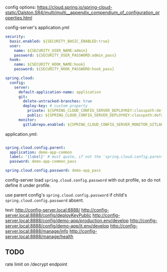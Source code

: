 

config options:
https://cloud.spring.io/spring-cloud-static/Dalston.SR4/multi/multi__appendix_compendium_of_configuration_properties.html

config-server's application.yml
```yaml
security:
  basic.enabled: ${SECURITY_BASIC_ENABLED:true}
  user:
    name: ${SECURITY_USER_NAME:admin}
    password: ${SECURITY_USER_PASSWORD:admin_pass}
  hook:
    name: ${SECURITY_HOOK_NAME:hook}
    password: ${SECURITY_HOOK_PASSWORD:hook_pass}

spring.cloud:
  config:
    server:
      default-application-name: application
      git:
        delete-untracked-branches: true
        deploy-key: # custom property
          private: ${SPRING_CLOUD_CONFIG_SERVER_DEPLOYKEY:classpath:default_deploy_key}
          public: ${SPRING_CLOUD_CONFIG_SERVER_DEPLOYKEY:classpath:default_deploy_key.pub}
      monitor:
        gitlabrepo.enabled: ${SPRING_CLOUD_CONFIG_SERVER_MONITOR_GITLABREPO_ENABLED:false}
```


application.yml:
```yaml

spring.cloud.config.parent:
  application: demo-app-common
  label: '{label}' # must quote, if not the 'spring.cloud.config.parent.label: {label}' will becomes 'spring.cloud.config.parent.label.label: ', tested on spring-boot:1.5.12.RELEASE
  password: demo-app-common_pass

spring.cloud.config.password: demo-app_pass

```

config-server load `spring.cloud.config.password` with out profile, so do not define it under profile.

use parent config's `spring.cloud.config.password` if child's `spring.cloud.config.password` absent.

test:
http://config-server.local:8888/
http://config-server.local:8888/config/deployKeyPublic
http://config-server.local:8888/config/demo-app/production.env/develop
http://config-server.local:8888/config/demo-app/it.env/develop
http://config-server.local:8888/manage/info
http://config-server.local:8888/manage/health

## TODO
rate limit on /decrypt endpoint
